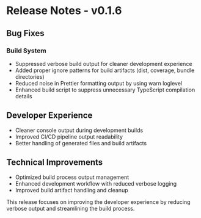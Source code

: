 # Release Notes - v0.1.6

## Bug Fixes

### Build System

- Suppressed verbose build output for cleaner development experience
- Added proper ignore patterns for build artifacts (dist, coverage, bundle directories)
- Reduced noise in Prettier formatting output by using warn loglevel
- Enhanced build script to suppress unnecessary TypeScript compilation details

## Developer Experience

- Cleaner console output during development builds
- Improved CI/CD pipeline output readability
- Better handling of generated files and build artifacts

## Technical Improvements

- Optimized build process output management
- Enhanced development workflow with reduced verbose logging
- Improved build artifact handling and cleanup

This release focuses on improving the developer experience by reducing verbose output and streamlining the build process.
